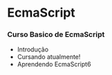 # **EcmaScript**

### **Curso Basico de EcmaScript**

- Introdução
- Cursando atualmente!
- Aprendendo EcmaScript6

